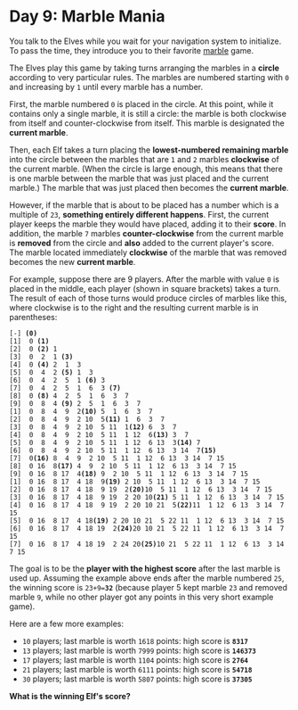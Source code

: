 # Day 9: Marble Mania

You talk to the Elves while you wait for your navigation system to initialize. To pass the time, they introduce you to their favorite [marble](https://en.wikipedia.org/wiki/Marble_(toy)) game.

The Elves play this game by taking turns arranging the marbles in a **circle** according to very particular rules. The marbles are numbered starting with `0` and increasing by `1` until every marble has a number.

First, the marble numbered `0` is placed in the circle. At this point, while it contains only a single marble, it is still a circle: the marble is both clockwise from itself and counter-clockwise from itself. This marble is designated the **current marble**.

Then, each Elf takes a turn placing the **lowest-numbered remaining marble** into the circle between the marbles that are `1` and `2` marbles **clockwise** of the current marble. (When the circle is large enough, this means that there is one marble between the marble that was just placed and the current marble.) The marble that was just placed then becomes the **current marble**.

However, if the marble that is about to be placed has a number which is a multiple of `23`, **something entirely different happens**. First, the current player keeps the marble they would have placed, adding it to their **score**. In addition, the marble `7` marbles **counter-clockwise** from the current marble is **removed** from the circle and **also** added to the current player's score. The marble located immediately **clockwise** of the marble that was removed becomes the new **current marble**.

For example, suppose there are 9 players. After the marble with value `0` is placed in the middle, each player (shown in square brackets) takes a turn. The result of each of those turns would produce circles of marbles like this, where clockwise is to the right and the resulting current marble is in parentheses:

<pre><code>[-] <strong>(0)</strong>
[1]  0<strong> (1)</strong>
[2]  0<strong> (2)</strong> 1 
[3]  0  2  1<strong> (3)</strong>
[4]  0<strong> (4)</strong> 2  1  3 
[5]  0  4  2<strong> (5)</strong> 1  3 
[6]  0  4  2  5  1<strong> (6)</strong> 3 
[7]  0  4  2  5  1  6  3<strong> (7)</strong>
[8]  0<strong> (8)</strong> 4  2  5  1  6  3  7 
[9]  0  8  4<strong> (9)</strong> 2  5  1  6  3  7 
[1]  0  8  4  9  2<strong>(10)</strong> 5  1  6  3  7 
[2]  0  8  4  9  2 10  5<strong>(11)</strong> 1  6  3  7 
[3]  0  8  4  9  2 10  5 11  1<strong>(12)</strong> 6  3  7 
[4]  0  8  4  9  2 10  5 11  1 12  6<strong>(13)</strong> 3  7 
[5]  0  8  4  9  2 10  5 11  1 12  6 13  3<strong>(14)</strong> 7 
[6]  0  8  4  9  2 10  5 11  1 12  6 13  3 14  7<strong>(15)</strong>
[7]  0<strong>(16)</strong> 8  4  9  2 10  5 11  1 12  6 13  3 14  7 15 
[8]  0 16  8<strong>(17)</strong> 4  9  2 10  5 11  1 12  6 13  3 14  7 15 
[9]  0 16  8 17  4<strong>(18)</strong> 9  2 10  5 11  1 12  6 13  3 14  7 15 
[1]  0 16  8 17  4 18  9<strong>(19)</strong> 2 10  5 11  1 12  6 13  3 14  7 15 
[2]  0 16  8 17  4 18  9 19  2<strong>(20)</strong>10  5 11  1 12  6 13  3 14  7 15 
[3]  0 16  8 17  4 18  9 19  2 20 10<strong>(21)</strong> 5 11  1 12  6 13  3 14  7 15 
[4]  0 16  8 17  4 18  9 19  2 20 10 21  5<strong>(22)</strong>11  1 12  6 13  3 14  7 15 
[5]  0 16  8 17  4 18<strong>(19)</strong> 2 20 10 21  5 22 11  1 12  6 13  3 14  7 15 
[6]  0 16  8 17  4 18 19  2<strong>(24)</strong>20 10 21  5 22 11  1 12  6 13  3 14  7 15 
[7]  0 16  8 17  4 18 19  2 24 20<strong>(25)</strong>10 21  5 22 11  1 12  6 13  3 14  7 15
</code></pre>

The goal is to be the **player with the highest score** after the last marble is used up. Assuming the example above ends after the marble numbered `25`, the winning score is <code>23+9=<strong>32</strong></code> (because player 5 kept marble `23` and removed marble `9`, while no other player got any points in this very short example game).

Here are a few more examples:

- `10` players; last marble is worth `1618` points: high score is **`8317`**
- `13` players; last marble is worth `7999` points: high score is **`146373`**
- `17` players; last marble is worth `1104` points: high score is **`2764`**
- `21` players; last marble is worth `6111` points: high score is **`54718`**
- `30` players; last marble is worth `5807` points: high score is **`37305`**

**What is the winning Elf's score?**
